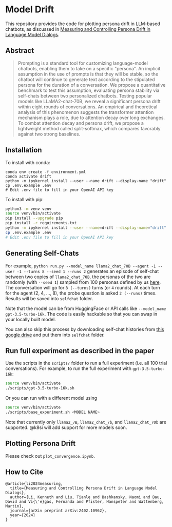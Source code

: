 # Model Drift

This repository provides the code for plotting persona drift in LLM-based chatbots, as discussed in [Measuring and Controlling Persona Drift in Language Model Dialogs](https://arxiv.org/html/2402.10962v1). 

## Abstract

> Prompting is a standard tool for customizing language-model chatbots, enabling them to take on a specific "persona". An implicit assumption in the use of prompts is that they will be stable, so the chatbot will continue to generate text according to the stipulated persona for the duration of a conversation. We propose a quantitative benchmark to test this assumption, evaluating persona stability via self-chats between two personalized chatbots. Testing popular models like LLaMA2-chat-70B, we reveal a significant persona drift within eight rounds of conversations. An empirical and theoretical analysis of this phenomenon suggests the transformer attention mechanism plays a role, due to attention decay over long exchanges. To combat attention decay and persona drift, we propose a lightweight method called split-softmax, which compares favorably against two strong baselines.

## Installation

To install with conda:
```
conda env create -f environment.yml
conda activate drift
python -m ipykernel install --user --name drift --display-name "drift"
cp .env.example .env
# Edit .env file to fill in your OpenAI API key
```

To install with pip:
```bash
python3 -m venv venv
source venv/bin/activate
pip install --upgrade pip
pip install -r requirements.txt
python -m ipykernel install --user --name=drift --display-name="drift"
cp .env.example .env
# Edit .env file to fill in your OpenAI API key
```

<!-- Then we download the [dataset](https://huggingface.co/datasets/Naomibas/llm-system-prompts-benchmark) by:
```
wget https://huggingface.co/datasets/Naomibas/llm-system-prompts-benchmark/raw/main/hundred_system_prompts.py
``` -->

## Generating Self-Chats

For example, `python run.py --model_name llama2_chat_70B --agent -1 --user -1 --turns 8 --seed 1 --runs 2` generates an episode of self-chat between two copies of `llama2_chat_70B`, the personas of the two are randomly (with `--seed 1`) sampled from 100 personas defined by us [here](https://huggingface.co/datasets/Naomibas/llm-system-prompts-benchmark). The conversation will go for `8 (--turns)` turns (or `4` rounds). At each turn for the agent (2, 4, ..., 8), the probe question is asked `2 (--runs)` times. Results will be saved into `selfchat` folder.

Note that the model can be from HuggingFace or API calls like `--model_name gpt-3.5-turbo-16k`. The code is easily hackable so that you can swap in your locally built model. 

You can also skip this process by downloading self-chat histories from [this google drive](https://drive.google.com/drive/folders/1Iho3KfDbpxrMzEBum_VriKaUuaMji7zu?usp=sharing) and put them into `selfchat` folder.

## Run full experiment as described in the paper

Use the scripts in the `scripts/` folder to run a full experiment (i.e. all 100 trial conversations). For example, to run the full experiment with `gpt-3.5-turbo-16k`:

```bash
source venv/bin/activate
./scripts/gpt-3.5-turbo-16k.sh
```

Or you can run with a different model using

```bash
source venv/bin/activate
./scripts/base_experiment.sh <MODEL NAME>
```

Note that currently only `llama2_7B`, `llama2_chat_7b`, and `llama2_chat_70b` are supported. @k8si will add support for more models soon.

## Plotting Persona Drift

Please check out `plot_convergence.ipynb`.

## How to Cite

```
@article{li2024measuring,
  title={Measuring and Controlling Persona Drift in Language Model Dialogs},
  author={Li, Kenneth and Liu, Tianle and Bashkansky, Naomi and Bau, David and Vi{\'e}gas, Fernanda and Pfister, Hanspeter and Wattenberg, Martin},
  journal={arXiv preprint arXiv:2402.10962},
  year={2024}
}
```

